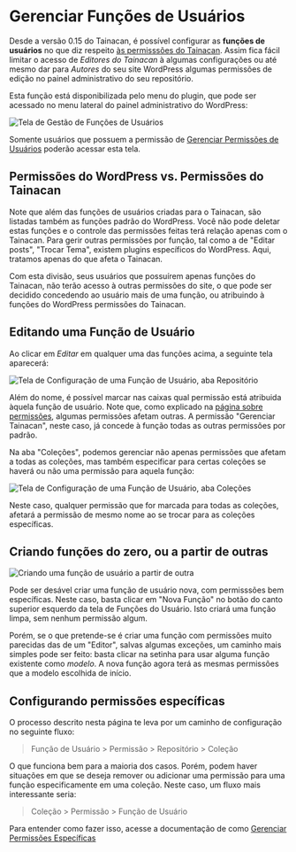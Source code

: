 # Gerenciar Funções de Usuários

Desde a versão 0.15 do Tainacan, é possível configurar as **funções de usuários** no que diz respeito [às permisssões do Tainacan](/pt-br/capabilities.md). Assim fica fácil limitar o acesso de *Editores do Tainacan* à algumas configurações ou até mesmo dar para *Autores* do seu site WordPress algumas permissões de edição no painel administrativo do seu repositório.

Esta função está disponibilizada pelo menu do plugin, que pode ser acessado no menu lateral do painel administrativo do WordPress:

![Tela de Gestão de Funções de Usuários](/_assets/images/manage-user-roles-1.png)

Somente usuários que possuem a permissão de [Gerenciar Permissões de Usuários](/pt-br/capabilities#repositório-em-geral) poderão acessar esta tela.

## Permissões do WordPress vs. Permissões do Tainacan

Note que além das funções de usuários criadas para o Tainacan, são listadas também as funções padrão do WordPress. Você não pode deletar estas funções e o controle das permissões feitas terá relação apenas com o Tainacan. Para gerir outras permissões por função, tal como a de "Editar posts", "Trocar Tema", existem plugins específicos do WordPress. Aqui, tratamos apenas do que afeta o Tainacan.

Com esta divisão, seus usuários que possuírem apenas funções do Tainacan, não terão acesso à outras permissões do site, o que pode ser decidido concedendo ao usuário mais de uma função, ou atribuindo à funções do WordPress permissões do Tainacan.

## Editando uma Função de Usuário

Ao clicar em *Editar* em qualquer uma das funções acima, a seguinte tela aparecerá:

![Tela de Configuração de uma Função de Usuário, aba Repositório](/_assets/images/manage-user-roles-2.png)

Além do nome, é possível marcar nas caixas qual permissão está atribuida àquela função de usuário. Note que, como explicado na [página sobre permissões](/pt-br/capabilities), algumas permissões afetam outras. A permissão "Gerenciar Tainacan", neste caso, já concede à função todas as outras permissões por padrão.

Na aba "Coleções", podemos gerenciar não apenas permissões que afetam a todas as coleções, mas também especificar para certas coleções se haverá ou não uma permissão para aquela função:

![Tela de Configuração de uma Função de Usuário, aba Coleções](/_assets/images/manage-user-roles-3.png)

Neste caso, qualquer permissão que for marcada para todas as coleções, afetará a permissão de mesmo nome ao se trocar para as coleções específicas.


## Criando funções do zero, ou a partir de outras

![Criando uma função de usuário a partir de outra](/_assets/images/manage-user-roles-4.png ':size=220 :class=alignright')

Pode ser desável criar uma função de usuário nova, com permisssões bem específicas. Neste caso, basta clicar em "Nova Função" no botão do canto superior esquerdo da tela de Funções do Usuário. Isto criará uma função limpa, sem nenhum permissão algum. 

Porém, se o que pretende-se é criar uma função com permissões muito parecidas das de um "Editor", salvas algumas exceções, um caminho mais simples pode ser feito: basta clicar na setinha para usar alguma função existente como *modelo*. A nova função agora terá as mesmas permissões que a modelo escolhida de início.

## Configurando permissões específicas

O processo descrito nesta página te leva por um caminho de configuração no seguinte fluxo:

> Função de Usuário > Permissão > Repositório > Coleção

O que funciona bem para a maioria dos casos. Porém, podem haver situações em que se deseja remover ou adicionar uma permissão para uma função especificamente em uma coleção. Neste caso, um fluxo mais interessante seria:

> Coleção > Permissão > Função de Usuário

Para entender como fazer isso, acesse a documentação de como [Gerenciar Permissões Específicas](/pt-br/manage-specific-capabilities.md)